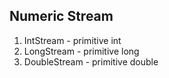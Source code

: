 ## Numeric Stream
1. IntStream - primitive int
2. LongStream - primitive long
3. DoubleStream - primitive double